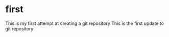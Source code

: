 # first
This is my first attempt at creating a git repository
This is the first update to git repository
